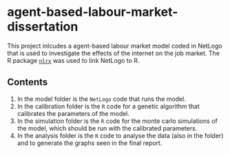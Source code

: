 # agent-based-labour-market-dissertation

This project inlcudes a agent-based labour market model coded in NetLogo that is used to investigate the effects of the internet on the job market. The R package [`nlrx`](https://cran.r-project.org/web/packages/nlrx/index.html) was used to link NetLogo to R. 

## Contents

1. In the model folder is the `NetLogo` code that runs the model. 
2. In the calibration folder is the `R` code for a genetic algorithm that calibrates the parameters of the model. 
3. In the simulation folder is the `R` code for the monte carlo simulations of the model, which should be run with the calibrated parameters.
4. In the analysis folder is the `R` code to analyse the data (also in the folder) and to generate the graphs seen in the final report.
